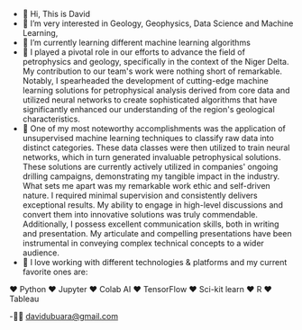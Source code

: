 - 👋 Hi, This is David
- 👀 I’m very interested in Geology, Geophysics, Data Science and Machine Learning, 
- 🌱 I’m currently learning different machine learning algorithms
- 🥰 I played a pivotal role in our efforts to advance the field of petrophysics and geology, specifically in the context of the Niger Delta. My contribution to our team's work were nothing short of remarkable. Notably, I spearheaded the development of cutting-edge machine learning solutions for petrophysical analysis derived from core data and utilized neural networks to create sophisticated algorithms that have significantly enhanced our understanding of the region's geological characteristics.
- 🤩 One of my most noteworthy accomplishments was the application of unsupervised machine learning techniques to classify raw data into distinct categories. These data classes were then utilized to train neural networks, which in turn generated invaluable petrophysical solutions. These solutions are currently actively utilized in companies' ongoing drilling campaigns, demonstrating my tangible impact in the industry. What sets me apart was my remarkable work ethic and self-driven nature. I required minimal supervision and consistently delivers exceptional results. My ability to engage in high-level discussions and convert them into innovative solutions was truly commendable. Additionally, I possess excellent communication skills, both in writing and presentation. My articulate and compelling presentations have been instrumental in conveying complex technical concepts to a wider audience.
- 🥳 I love working with different technologies & platforms and my current favorite ones are:

❤️ Python
❤️ Jupyter
❤️ Colab AI
❤️ TensorFlow
❤️ Sci-kit learn
❤️ R
❤️ Tableau

-📲📞 davidubuara@gmail.com
<!---
Daviano-maker/Daviano-maker is a ✨ special ✨ repository because its `README.md` (this file) appears on your GitHub profile.
You can click the Preview link to take a look at your changes.
--->
